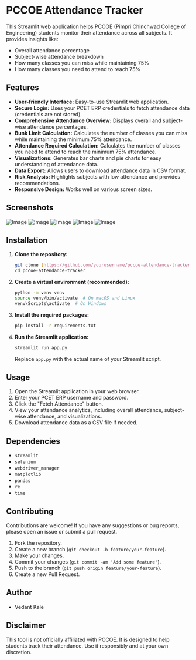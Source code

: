 # PCCOE Attendance Tracker

This Streamlit web application helps PCCOE (Pimpri Chinchwad College of Engineering) students monitor their attendance across all subjects. It provides insights like:

- Overall attendance percentage
- Subject-wise attendance breakdown
- How many classes you can miss while maintaining 75%
- How many classes you need to attend to reach 75%

## Features

- **User-friendly Interface:** Easy-to-use Streamlit web application.
- **Secure Login:** Uses your PCET ERP credentials to fetch attendance data (credentials are not stored).
- **Comprehensive Attendance Overview:** Displays overall and subject-wise attendance percentages.
- **Bunk Limit Calculation:** Calculates the number of classes you can miss while maintaining the minimum 75% attendance.
- **Attendance Required Calculation:** Calculates the number of classes you need to attend to reach the minimum 75% attendance.
- **Visualizations:** Generates bar charts and pie charts for easy understanding of attendance data.
- **Data Export:** Allows users to download attendance data in CSV format.
- **Risk Analysis:** Highlights subjects with low attendance and provides recommendations.
- **Responsive Design:** Works well on various screen sizes.

## Screenshots
![Image](https://github.com/user-attachments/assets/fa783f0e-a2eb-4188-831c-68e1a3c042f3)
![Image](https://github.com/user-attachments/assets/8e1f66be-2177-4f3c-b17d-779a97cb1f4b)
![Image](https://github.com/user-attachments/assets/ba503d15-2e02-41a3-afc7-601a68397d75)
![Image](https://github.com/user-attachments/assets/75d1d340-0f94-496d-b815-160245ddb6b9)
![Image](https://github.com/user-attachments/assets/47a8394a-9781-4a06-8498-daf96610f6f1)

## Installation

1. **Clone the repository:**

   ```bash
   git clone [https://github.com/yourusername/pccoe-attendance-tracker.git](https://www.google.com/search?q=https://github.com/yourusername/pccoe-attendance-tracker.git)
   cd pccoe-attendance-tracker
   ```

2. **Create a virtual environment (recommended):**

   ```bash
   python -m venv venv
   source venv/bin/activate  # On macOS and Linux
   venv\Scripts\activate  # On Windows
   ```

3. **Install the required packages:**

   ```bash
   pip install -r requirements.txt
   ```

4. **Run the Streamlit application:**

   ```bash
   streamlit run app.py
   ```

   Replace `app.py` with the actual name of your Streamlit script.

## Usage

1. Open the Streamlit application in your web browser.
2. Enter your PCET ERP username and password.
3. Click the "Fetch Attendance" button.
4. View your attendance analytics, including overall attendance, subject-wise attendance, and visualizations.
5. Download attendance data as a CSV file if needed.

## Dependencies

- `streamlit`
- `selenium`
- `webdriver_manager`
- `matplotlib`
- `pandas`
- `re`
- `time`

## Contributing

Contributions are welcome! If you have any suggestions or bug reports, please open an issue or submit a pull request.

1. Fork the repository.
2. Create a new branch (`git checkout -b feature/your-feature`).
3. Make your changes.
4. Commit your changes (`git commit -am 'Add some feature'`).
5. Push to the branch (`git push origin feature/your-feature`).
6. Create a new Pull Request.

## Author

- Vedant Kale

## Disclaimer

This tool is not officially affiliated with PCCOE. It is designed to help students track their attendance. Use it responsibly and at your own discretion.

